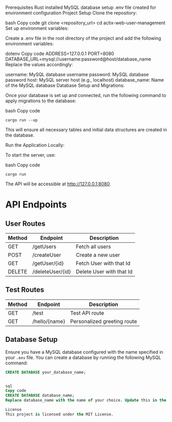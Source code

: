 Prerequisites
Rust installed
MySQL database setup
.env file created for environment configuration
Project Setup
Clone the repository:

bash
Copy code
git clone <repository_url>
cd actix-web-user-management
Set up environment variables:

Create a .env file in the root directory of the project and add the following environment variables:

dotenv
Copy code
ADDRESS=127.0.0.1
PORT=8080
DATABASE_URL=mysql://username:password@host/database_name
Replace the values accordingly:

username: MySQL database username
password: MySQL database password
host: MySQL server host (e.g., localhost)
database_name: Name of the MySQL database
Database Setup and Migrations:

Once your database is set up and connected, run the following command to apply migrations to the database:

bash
Copy code
```
cargo run --up
```
This will ensure all necessary tables and initial data structures are created in the database.

Run the Application Locally:

To start the server, use:

bash
Copy code
```
cargo run
```

The API will be accessible at http://127.0.0.1:8080.

# API Endpoints

## User Routes

| Method | Endpoint         | Description              |
|--------|------------------|--------------------------|
| GET    | /getUsers        | Fetch all users          |
| POST   | /createUser      | Create a new user        |
| GET    | /getUser/{id}    | Fetch User with that Id  |
| DELETE | /deleteUser/{id} | Delete User with that Id |


## Test Routes

| Method | Endpoint       | Description                  |
|--------|----------------|------------------------------|
| GET    | /test          | Test API route               |
| GET    | /hello/{name}  | Personalized greeting route  |


## Database Setup

Ensure you have a MySQL database configured with the name specified in your `.env` file. You can create a database by running the following MySQL command:

```sql
CREATE DATABASE your_database_name;


sql
Copy code
CREATE DATABASE database_name;
Replace database_name with the name of your choice. Update this in the DATABASE_URL variable in your .env file.

License
This project is licensed under the MIT License.